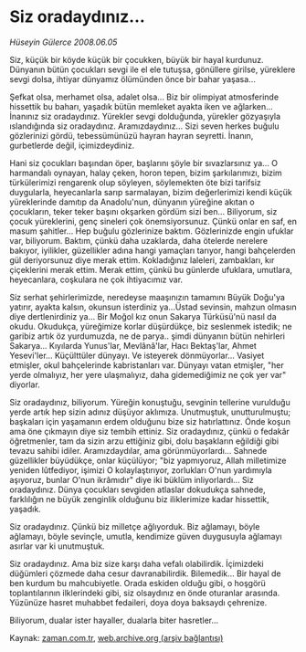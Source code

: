 # Siz oradaydınız...

*Hüseyin Gülerce 2008.06.05*

<tr><td class="metin" colspan="2" style="padding-top: 20px; padding-left: 5px; padding-right: 10px;">Siz, küçük bir köyde küçük bir çocukken, büyük bir hayal kurdunuz. Dünyanın bütün çocukları sevgi ile el ele tutuşsa, gönüllere girilse, yüreklere sevgi dolsa, ihtiyar dünyamız ölümünden önce bir bahar yaşasa...</td></tr><tr><td class="metin" colspan="2" style="padding-top: 20px; padding-left: 5px; padding-right: 10px;"><p>Şefkat olsa, merhamet olsa, adalet olsa... Biz bir olimpiyat atmosferinde hissettik bu baharı, yaşadık bütün memleket ayakta iken ve ağlarken... İnanınız siz oradaydınız. Yürekler sevgi dolduğunda, yürekler gözyaşıyla ıslandığında siz oradaydınız. Aramızdaydınız... Sizi seven herkes buğulu gözlerinizi gördü, tebessümünüzü hayran hayran seyretti. İnanın, gurbetlerde değil, içimizdeydiniz.
<p> Hani siz çocukları başından öper, başlarını şöyle bir sıvazlarsınız ya... O harmandalı oynayan, halay çeken, horon tepen, bizim şarkılarımızı, bizim türkülerimizi rengarenk olup söyleyen, söylemekten öte bizi tarifsiz duygularla, heyecanlarla sarıp sarmalayan, bizim değerlerimizi kendi küçük yüreklerinde damıtıp da Anadolu'nun, dünyanın yüreğine akıtan o çocukların, teker teker başını okşarken gördüm sizi ben... Biliyorum, siz çocuk yüreklerini, genç sineleri çok önemsiyorsunuz. Çünkü onlar en saf, en masum şahitler... Hep buğulu gözlerinize baktım. Gözlerinizde engin ufuklar var, biliyorum. Baktım, çünkü daha uzaklarda, daha ötelerde nerelere bakıyor, iyilikler, güzellikler adına hangi yamaçları tarıyor, hangi bahçelerden gül deriyorsunuz diye merak ettim. Kokladığınız laleleri, zambakları, kır çiçeklerini merak ettim. Merak ettim, çünkü bu günlerde ufuklara, umutlara, heyecanlara, coşkulara ne çok ihtiyacımız var.
<p> Siz serhat şehirlerimizde, neredeyse maaşınızın tamamını Büyük Doğu'ya yatırır, ayakta kalsın, okunsun isterdiniz ya...Üstad sevinsin, mahzun olmasın diye dertlenirdiniz ya... Bir Moğol kız onun Sakarya Türküsü'nü nasıl da okudu. Okudukça, yüreğimize korlar düşürdükçe, biz seslenmek istedik; ne garibiz artık öz yurdumuzda, ne de parya.. şimdi dünyanın bütün nehirleri Sakarya... Kıyılarda Yunus'lar, Mevlânâ'lar, Hacı Bektaş'lar, Ahmet Yesevi'ler... Küçülttüler dünyayı. Ve isteyerek dönmüyorlar... Vasiyet etmişler, okul bahçelerinde kabristanları var. Dünyayı vatan etmişler, "her yerde olmalıyız, her yere ulaşmalıyız, daha gidemediğimiz ne çok yer var" diyorlar. 
<p> Siz oradaydınız, biliyorum. Yüreğin konuştuğu, sevginin tellerine vurulduğu yerde artık hep sizin adınız düşüyor aklımıza. Unutmuştuk, unutturulmuştu; başkaları için yaşamanın erdem olduğunu bize siz hatırlattınız. Önde koşun ama öne çıkmayın diye siz tembih ettiniz. Siz oradaydınız, çünkü o fedakâr öğretmenler, tam da sizin arzu ettiğiniz gibi, dolu başakların eğildiği gibi tevazu sahibi idiler. Aramızdaydılar, ama görünmüyorlardı... Sahnede güzellikler büyüdükçe, onlar küçülüyor; "biz yapmıyoruz, Allah milletimize yeniden lûtfediyor, işimizi O kolaylaştırıyor, zorlukları O'nun yardımıyla aşıyoruz, bunlar O'nun ikrâmıdır" diye iki büklüm inliyorlardı... Siz oradaydınız. Dünya çocukları sevgiden atlaslar dokudukça sahnede, farklılığın ne büyük zenginlik olduğunu biz iliklerimize kadar hissettik, yaşadık. 
<p> Siz oradaydınız. Çünkü biz milletçe ağlıyorduk. Biz ağlamayı, böyle ağlamayı, böyle sevinçle, umutla, kendimize güven duygusuyla ağlamayı asırlar var ki unutmuştuk.
<p> Siz oradaydınız. Ama biz size karşı daha vefalı olabilirdik. İçimizdeki düğümleri çözmede daha cesur davranabilirdik. Bilemedik... Bir hayal de ben kurdum bu mahcubiyetle. Orada eskiden olduğu gibi, o hoşgörü toplantılarının ilklerindeki gibi, siz olsaydınız en önde oturanlar arasında. Yüzünüze hasret muhabbet fedaileri, doya doya baksaydı çehrenize.
<p> Biliyorum, dualar ister hayaller, dualarla biter hasretler...<br/></p></p></p></p></p></p></p></td></tr>

Kaynak: [zaman.com.tr](http://zaman.com.tr/yazar.do?yazino=698009), [web.archive.org (arşiv bağlantısı)](http://web.archive.org/web/20080804122433/http://www.zaman.com.tr:80/yazar.do?yazino=698009)
